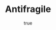 ---
title: "Antifragile"
bookCover: "/assets/book-covers/antifragile.jpg"
slug: "antifragile"
bookAuthor: "Nicholas Nassim Taleb"
rating: 10
done: false
tags: []
detailedNotes: true
amazonLink: ""
author:
  name: Rico Trebeljahr
  picture: "/assets/blog/profile.jpeg"
---